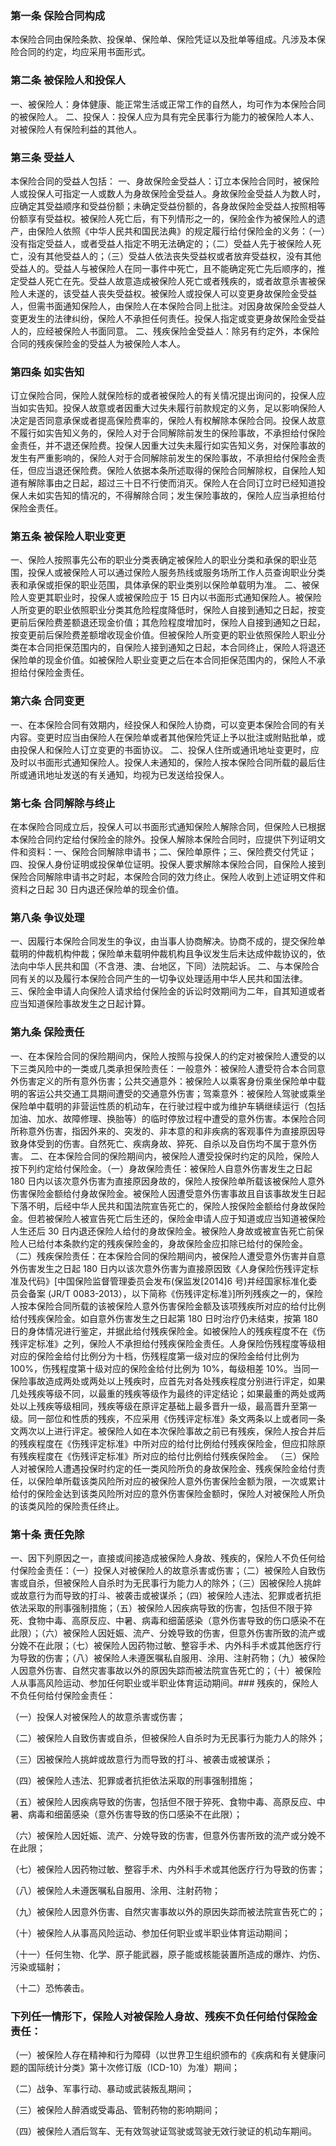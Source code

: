 ### 第一条 保险合同构成
本保险合同由保险条款、投保单、保险单、保险凭证以及批单等组成。凡涉及本保险合同的约定，均应采用书面形式。

### 第二条 被保险人和投保人
一、被保险人：身体健康、能正常生活或正常工作的自然人，均可作为本保险合同的被保险人。
二、投保人：投保人应为具有完全民事行为能力的被保险人本人、对被保险人有保险利益的其他人。

### 第三条 受益人
本保险合同的受益人包括：
一、身故保险金受益人：订立本保险合同时，被保险人或投保人可指定一人或数人为身故保险金受益人。身故保险金受益人为数人时，应确定其受益顺序和受益份额；未确定受益份额的，各身故保险金受益人按照相等份额享有受益权。被保险人死亡后，有下列情形之一的，保险金作为被保险人的遗产，由保险人依照《中华人民共和国民法典》的规定履行给付保险金的义务：（一）没有指定受益人，或者受益人指定不明无法确定的；（二）受益人先于被保险人死亡，没有其他受益人的；（三）受益人依法丧失受益权或者放弃受益权，没有其他受益人的。受益人与被保险人在同一事件中死亡，且不能确定死亡先后顺序的，推定受益人死亡在先。受益人故意造成被保险人死亡或者残疾的，或者故意杀害被保险人未遂的，该受益人丧失受益权。被保险人或投保人可以变更身故保险金受益人，但需书面通知保险人，由保险人在本保险合同上批注。对因身故保险金受益人变更发生的法律纠纷，保险人不承担任何责任。投保人指定或变更身故保险金受益人的，应经被保险人书面同意。
二、残疾保险金受益人：除另有约定外，本保险合同的残疾保险金的受益人为被保险人本人。

### 第四条 如实告知
订立保险合同，保险人就保险标的或者被保险人的有关情况提出询问的，投保人应当如实告知。投保人故意或者因重大过失未履行前款规定的义务，足以影响保险人决定是否同意承保或者提高保险费率的，保险人有权解除本保险合同。投保人故意不履行如实告知义务的，保险人对于合同解除前发生的保险事故，不承担给付保险金责任，并不退还保险费。投保人因重大过失未履行如实告知义务，对保险事故的发生有严重影响的，保险人对于合同解除前发生的保险事故，不承担给付保险金责任，但应当退还保险费。保险人依据本条所述取得的保险合同解除权，自保险人知道有解除事由之日起，超过三十日不行使而消灭。保险人在合同订立时已经知道投保人未如实告知的情况的，不得解除合同；发生保险事故的，保险人应当承担给付保险金责任。

### 第五条 被保险人职业变更
一、保险人按照事先公布的职业分类表确定被保险人的职业分类和承保的职业范围，投保人或被保险人可以通过保险人服务热线或服务场所工作人员查询职业分类表和承保或拒保的职业范围，具体承保的职业类别以保险单载明为准。
二、被保险人变更其职业时，投保人或被保险应于 15 日内以书面形式通知保险人。被保险人所变更的职业依照职业分类其危险程度降低时，保险人自接到通知之日起，按变更前后保险费差额退还现金价值；其危险程度增加时，保险人自接到通知之日起，按变更前后保险费差额增收现金价值。但被保险人所变更的职业依照保险人职业分类在本合同拒保范围内的，自保险人接到通知之日起，本合同终止，保险人将退还保险单的现金价值。如被保险人职业变更之后在本合同拒保范围内的，保险人不承担给付保险金责任。

### 第六条 合同变更
一、在本保险合同有效期内，经投保人和保险人协商，可以变更本保险合同的有关内容。变更时应当由保险人在保险单或者其他保险凭证上予以批注或附贴批单，或由投保人和保险人订立变更的书面协议。
二、投保人住所或通讯地址变更时，应及时以书面形式通知保险人。投保人未通知的，保险人按本保险合同所载的最后住所或通讯地址发送的有关通知，均视为已发送给投保人。

### 第七条 合同解除与终止
在本保险合同成立后，投保人可以书面形式通知保险人解除合同，但保险人已根据本保险合同约定给付保险金的除外。投保人解除本保险合同时，应提供下列证明文件和资料：一、保险合同解除申请书；二、保险单原件；三、保险费交付凭证；四、投保人身份证明或投保单位证明。投保人要求解除本保险合同，自保险人接到保险合同解除申请书之时起，本保险合同的效力终止。保险人收到上述证明文件和资料之日起 30 日内退还保险单的现金价值。

### 第八条 争议处理
一、因履行本保险合同发生的争议，由当事人协商解决。协商不成的，提交保险单载明的仲裁机构仲裁；保险单未载明仲裁机构且争议发生后未达成仲裁协议的，依法向中华人民共和国（不含港、澳、台地区，下同）法院起诉。
二、与本保险合同有关的以及履行本保险合同产生的一切争议处理适用中华人民共和国法律。
三、保险金申请人向保险人请求给付保险金的诉讼时效期间为二年，自其知道或者应当知道保险事故发生之日起计算。

### 第九条 保险责任
一、在本保险合同的保险期间内，保险人按照与投保人的约定对被保险人遭受的以下三类风险中的一类或几类承担保险责任：一般意外：被保险人遭受符合本合同意外伤害定义的所有意外伤害；公共交通意外：被保险人以乘客身份乘坐保险单中载明的客运公共交通工具期间遭受的交通意外伤害；驾乘意外：被保险人驾驶或乘坐保险单中载明的非营运性质的机动车，在行驶过程中或为维护车辆继续运行（包括加油、加水、故障修理、换胎等）的临时停放过程中遭受的意外伤害。本保险合同所称意外伤害，指因外来的、突发的、非本意的和非疾病的客观事件为直接原因导致身体受到的伤害。自然死亡、疾病身故、猝死、自杀以及自伤均不属于意外伤害。
二、在本保险合同的保险期间内，被保险人遭受投保时约定的风险，保险人按下列约定给付保险金。（一）身故保险责任：被保险人自意外伤害发生之日起 180 日内以该次意外伤害为直接原因身故的，保险人按保险单所载该被保险人意外伤害保险金额给付身故保险金。被保险人因遭受意外伤害事故且自该事故发生日起下落不明，后经中华人民共和国法院宣告死亡的，保险人按保险金额给付身故保险金。但若被保险人被宣告死亡后生还的，保险金申请人应于知道或应当知道被保险人生还后 30 日内退还保险人给付的身故保险金。被保险人身故或被宣告死亡前保险人已给付本条款约定的残疾保险金的，身故保险金应扣除已给付的保险金。
（二）残疾保险责任：在本保险合同的保险期间内，被保险人遭受意外伤害并自意外伤害发生之日起 180 日内以该次意外伤害为直接原因致《人身保险伤残评定标准及代码》[中国保险监督管理委员会发布(保监发[2014]6 号)并经国家标准化委员会备案 (JR/T 0083-2013），以下简称《伤残评定标准》]所列残疾之一的，保险人按本保险合同所载的该被保险人意外伤害保险金额及该项残疾所对应的给付比例给付残疾保险金。如自意外伤害发生之日起第 180 日时治疗仍未结束，按第 180 日的身体情况进行鉴定，并据此给付残疾保险金。如被保险人的残疾程度不在《伤残评定标准》之列，保险人不承担给付残疾保险金责任。人身保险伤残程度等级相对应的保险金给付比例分为十档，伤残程度第一级对应的保险金给付比例为 100%，伤残程度第十级对应的保险金给付比例为 10%，每级相差 10%。当同一保险事故造成两处或两处以上残疾时，应首先对各处残疾程度分别进行评定，如果几处残疾等级不同，以最重的残疾等级作为最终的评定结论；如果最重的两处或两处以上残疾等级相同，残疾等级在原评定基础上最多晋升一级，最高晋升至第一级。同一部位和性质的残疾，不应采用《伤残评定标准》条文两条以上或者同一条文两次以上进行评定。被保险人如在本次保险事故之前已有残疾，保险人按合并后的残疾程度在《伤残评定标准》中所对应的给付比例给付残疾保险金，但应扣除原有残疾程度在《伤残评定标准》所对应的给付比例给付残疾保险金。
（三）保险人对被保险人遭遇投保时约定的任一类风险所负的身故保险金、残疾保险金给付责任，以保险单所载该类风险所对应的被保险人意外伤害保险金额为限，一次或累计给付的保险金达到该类风险所对应的意外伤害保险金额时，保险人对被保险人所负的该类风险的保险责任终止。

### 第十条 责任免除
一、因下列原因之一，直接或间接造成被保险人身故、残疾的，保险人不负任何给付保险金责任：（一）投保人对被保险人的故意杀害或伤害；（二）被保险人自致伤害或自杀，但被保险人自杀时为无民事行为能力人的除外；（三）因被保险人挑衅或故意行为而导致的打斗、被袭击或被谋杀；（四）被保险人违法、犯罪或者抗拒依法采取的刑事强制措施；（五）被保险人因疾病导致的伤害，包括但不限于猝死、食物中毒、高原反应、中暑、病毒和细菌感染（意外伤害导致的伤口感染不在此限）；（六）被保险人因妊娠、流产、分娩导致的伤害，但意外伤害所致的流产或分娩不在此限；（七）被保险人因药物过敏、整容手术、内外科手术或其他医疗行为导致的伤害；（八）被保险人未遵医嘱私自服用、涂用、注射药物；（九）被保险人因意外伤害、自然灾害事故以外的原因失踪而被法院宣告死亡的；（十）被保险人从事高风险运动、参加任何职业或半职业体育运动期间。### 残疾的，保险人不负任何给付保险金责任：

（一）投保人对被保险人的故意杀害或伤害；

（二）被保险人自致伤害或自杀，但被保险人自杀时为无民事行为能力人的除外；

（三）因被保险人挑衅或故意行为而导致的打斗、被袭击或被谋杀；

（四）被保险人违法、犯罪或者抗拒依法采取的刑事强制措施；

（五）被保险人因疾病导致的伤害，包括但不限于猝死、食物中毒、高原反应、中暑、病毒和细菌感染（意外伤害导致的伤口感染不在此限）；

（六）被保险人因妊娠、流产、分娩导致的伤害，但意外伤害所致的流产或分娩不在此限；

（七）被保险人因药物过敏、整容手术、内外科手术或其他医疗行为导致的伤害；

（八）被保险人未遵医嘱私自服用、涂用、注射药物；

（九）被保险人因意外伤害、自然灾害事故以外的原因失踪而被法院宣告死亡的；

（十）被保险人从事高风险运动、参加任何职业或半职业体育运动期间；

（十一）任何生物、化学、原子能武器，原子能或核能装置所造成的爆炸、灼伤、污染或辐射；

（十二）恐怖袭击。

### 下列任一情形下，保险人对被保险人身故、残疾不负任何给付保险金责任：

（一）被保险人存在精神和行为障碍（以世界卫生组织颁布的《疾病和有关健康问题的国际统计分类》第十次修订版（ICD-10）为准）期间；

（二）战争、军事行动、暴动或武装叛乱期间；

（三）被保险人醉酒或受毒品、管制药物的影响期间；

（四）被保险人酒后驾车、无有效驾驶证驾驶或驾驶无效行驶证的机动车期间。